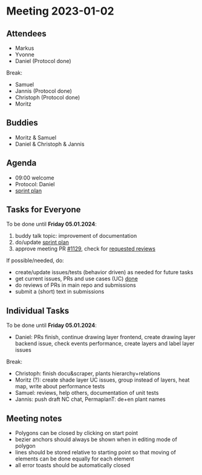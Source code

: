 # Meeting 2023-01-02

## Attendees

- Markus
- Yvonne
- Daniel (Protocol done)

Break:

- Samuel
- Jannis (Protocol done)
- Christoph (Protocol done)
- Moritz

## Buddies

- Moritz & Samuel
- Daniel & Christoph & Jannis

## Agenda

- 09:00 welcome
- Protocol: Daniel
- [sprint plan](https://project.permaplant.net)

## Tasks for Everyone

To be done until **Friday 05.01.2024**:

1. buddy talk topic: improvement of documentation
2. do/update [sprint plan](https://project.permaplant.net)
3. approve meeting PR [#1129](https://pull.permaplant.net/1129/files),
   check for [requested reviews](https://pulls.permaplant.net/?q=is%3Aopen+user-review-requested%3A%40me)

If possible/needed, do:

- create/update issues/tests (behavior driven) as needed for future tasks
- get current issues, PRs and use cases (UC) [done](../usecases/README.md)
- do reviews of PRs in main repo and submissions
- submit a (short) text in submissions

## Individual Tasks

To be done until **Friday 05.01.2024**:

- Daniel: PRs finish, continue drawing layer frontend, create drawing layer backend issue, check events performance, create layers and label layer issues

Break:

- Christoph: finish docu&scraper, plants hierarchy+relations
- Moritz (?): create shade layer UC issues, group instead of layers, heat map, write about performance tests
- Samuel: reviews, help others, documentation of unit tests
- Jannis: push draft NC chat, PermaplanT: de+en plant names

## Meeting notes

- Polygons can be closed by clicking on start point
- bezier anchors should always be shown when in editing mode of polygon
- lines should be stored relative to starting point so that moving of elements can be done equally for each element
- all error toasts should be automatically closed
